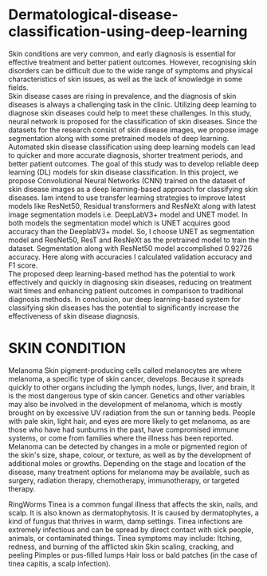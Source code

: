 # Dermatological-disease-classification-using-deep-learning

Skin conditions are very common, and early diagnosis is essential for effective treatment and better patient outcomes. However, recognising skin disorders can be difficult due to the wide range of symptoms and physical characteristics of skin issues, as well as the lack of knowledge in some fields.  
Skin disease cases are rising in prevalence, and the diagnosis of skin diseases is always a challenging task in the clinic. Utilizing deep learning to diagnose skin diseases could help to meet these challenges. In this study, neural network is proposed for the classification of skin diseases. Since the datasets for the research consist of skin disease images, we propose image segmentation along with some pretrained models of deep learning.
 Automated skin disease classification using deep learning models can lead to quicker and more accurate diagnosis, shorter treatment periods, and better patient outcomes. The goal of this study was to develop reliable deep learning (DL) models for skin disease classification.
In this project, we propose Convolutional Neural Networks (CNN) trained on the dataset of skin disease images as a deep learning-based approach for classifying skin diseases. Iam intend to use transfer learning strategies to improve latest models like ResNet50, Residual transformers and ResNeXt along with latest image segmentation models i.e. DeepLabV3+ model and UNET model. In both models the segmentation model which is UNET acquires good accuracy than the DeeplabV3+ model. So, I choose UNET as segmentation model and ResNet50, ResT and ResNeXt as the pretrained model to train the dataset. Segmentation along with ResNet50 model accomplished 0.92726 accuracy. Here along with accuracies I calculated validation accuracy and F1 score.  
The proposed deep learning-based method has the potential to work effectively and quickly in diagnosing skin diseases, reducing on treatment wait times and enhancing patient outcomes in comparison to traditional diagnosis methods. In conclusion, our deep learning-based system for classifying skin diseases has the potential to significantly increase the effectiveness of skin disease diagnosis.

# SKIN CONDITION

Melanoma
Skin pigment-producing cells called melanocytes are where melanoma, a specific type of skin cancer, develops. Because it spreads quickly to other organs including the lymph nodes, lungs, liver, and brain, it is the most dangerous type of skin cancer. Genetics and other variables may also be involved in the development of melanoma, which is mostly brought on by excessive UV radiation from the sun or tanning beds. People with pale skin, light hair, and eyes are more  likely to get melanoma, as are those who have had sunburns in the past, have compromised immune systems, or come from families where the illness has been reported.
Melanoma can be detected by changes in a mole or pigmented region of the skin's size, shape, colour, or texture, as well as by the development of additional moles or growths. Depending on the stage and location of the disease, many treatment options for melanoma may be available, such as surgery, radiation therapy, chemotherapy, immunotherapy, or targeted therapy.


RingWorms
Tinea is a common fungal illness that affects the skin, nails, and scalp. It is also known as dermatophytosis. It is caused by dermatophytes, a kind of fungus that thrives in warm, damp settings. Tinea infections are extremely infectious and can be spread by direct contact with sick people, animals, or contaminated things.
Tinea symptoms may include:
Itching, redness, and burning of the afflicted skin
Skin scaling, cracking, and peeling
Pimples or pus-filled lumps
Hair loss or bald patches (in the case of tinea capitis, a scalp infection).

